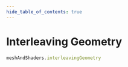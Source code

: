 ```yaml
---
hide_table_of_contents: true
---
```


# Interleaving Geometry

```js playground
meshAndShaders.interleavingGeometry
```